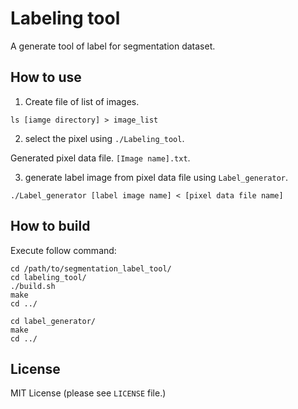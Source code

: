 # Labeling tool

A generate tool of label for segmentation dataset.

## How to use

1. Create file of list of images.

```shell
ls [iamge directory] > image_list
```

2. select the pixel using `./Labeling_tool`.

Generated pixel data file. `[Image name].txt`.  

3.  generate label image from pixel data file using `Label_generator`.
```
./Label_generator [label image name] < [pixel data file name]
```

## How to build
Execute follow command:

```shell
cd /path/to/segmentation_label_tool/
cd labeling_tool/
./build.sh
make
cd ../

cd label_generator/
make
cd ../
```

## License
MIT License (please see `LICENSE` file.)

